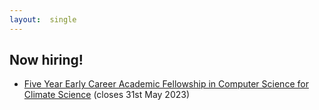 ```yaml
---
layout:  single
---
```


## Now hiring!

<ul>
  <li><a href="https://www.jobs.cam.ac.uk/job/40147/">Five Year Early Career Academic Fellowship in Computer Science for Climate Science</a> (closes 31st May 2023)</li>
</ul>

